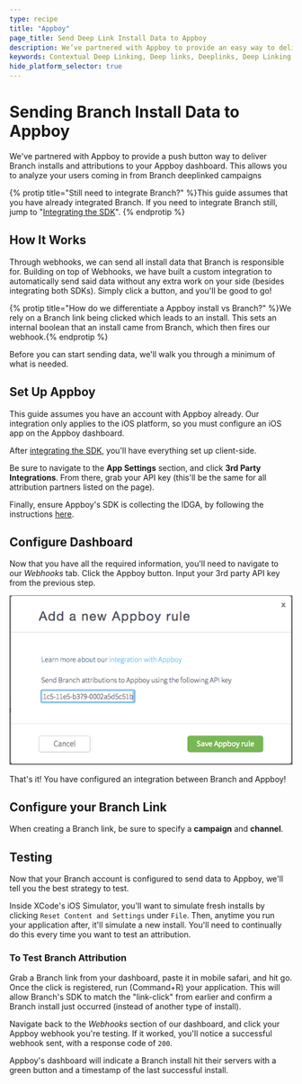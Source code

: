 ```yaml
---
type: recipe
title: "Appboy"
page_title: Send Deep Link Install Data to Appboy
description: We’ve partnered with Appboy to provide an easy way to deliver Branch installs and attributions to your Appboy dashboard. Learn how to set it up.
keywords: Contextual Deep Linking, Deep links, Deeplinks, Deep Linking, Deeplinking, Deferred Deep Linking, Deferred Deeplinking, Google App Indexing, Google App Invites, Apple Universal Links, Apple Spotlight Search, Facebook App Links, AppLinks, Deepviews, Deep views, Analytics, Install Data, Appboy
hide_platform_selector: true
---
```


# Sending Branch Install Data to Appboy

We've partnered with Appboy to provide a push button way to deliver Branch installs and attributions to your Appboy dashboard. This allows you to analyze your users coming in from Branch deeplinked campaigns

{% protip title="Still need to integrate Branch?" %}This guide assumes that you have already integrated Branch. If you need to integrate Branch still, jump to "[Integrating the SDK](/recipes/quickstart_guide/ios/)".
{% endprotip %}

## How It Works

Through webhooks, we can send all install data that Branch is responsible for. Building on top of Webhooks, we have built a custom integration to automatically send said data without any extra work on your side (besides integrating both SDKs). Simply click a button, and you'll be good to go!

{% protip title="How do we differentiate a Appboy install vs Branch?" %}We rely on a Branch link being clicked which leads to an install. This sets an internal boolean that an install came from Branch, which then fires our webhook.{% endprotip %}

Before you can start sending data, we'll walk you through a minimum of what is needed.

## Set Up Appboy

This guide assumes you have an account with Appboy already. Our integration only applies to the iOS platform, so you must configure an iOS app on the Appboy dashboard.

After [integrating the SDK](https://documentation.appboy.com/), you'll have everything set up client-side.

Be sure to navigate to the **App Settings** section, and click **3rd Party Integrations**. From there, grab your API key (this'll be the same for all attribution partners listed on the page).

Finally, ensure Appboy's SDK is collecting the IDGA, by following the instructions [here](https://documentation.appboy.com/iOS/#optional-idfa-collection).


## Configure Dashboard

Now that you have all the required information, you'll need to navigate to our *Webhooks* tab. Click the Appboy button. Input your 3rd party API key from the previous step.

![branch-appboy-settings](/img/recipes/appboy/appboy-add.png)

That's it! You have configured an integration between Branch and Appboy!

## Configure your Branch Link

When creating a Branch link, be sure to specify a **campaign** and **channel**.

## Testing

Now that your Branch account is configured to send data to Appboy, we'll tell you the best strategy to test.

Inside XCode's iOS Simulator, you'll want to simulate fresh installs by clicking `Reset Content and Settings` under `File`. Then, anytime you run your application after, it'll simulate a new install. You'll need to continually do this every time you want to test an attribution.

### To Test Branch Attribution

Grab a Branch link from your dashboard, paste it in mobile safari, and hit go. Once the click is registered, run (Command+R) your application. This will allow Branch's SDK to match the "link-click" from earlier and confirm a Branch install just occurred (instead of another type of install).

Navigate back to the *Webhooks* section of our dashboard, and click your Appboy webhook you're testing. If it worked, you'll notice a successful webhook sent, with a response code of `200`.

Appboy's dashboard will indicate a Branch install hit their servers with a green button and a timestamp of the last successful install.

